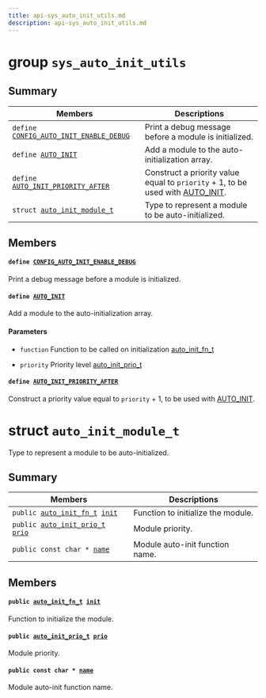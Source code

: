 ```yaml
---
title: api-sys_auto_init_utils.md
description: api-sys_auto_init_utils.md
---
```

# group `sys_auto_init_utils` 

## Summary

 Members                        | Descriptions                                
--------------------------------|---------------------------------------------
`define `[`CONFIG_AUTO_INIT_ENABLE_DEBUG`](#group__sys__auto__init__utils_1ga76d14cf6c187e38c19aba5ff856ef0bb)            | Print a debug message before a module is initialized.
`define `[`AUTO_INIT`](#group__sys__auto__init__utils_1ga972d856f54f36f337f25934c265f4db2)            | Add a module to the auto-initialization array.
`define `[`AUTO_INIT_PRIORITY_AFTER`](#group__sys__auto__init__utils_1ga344b5c24d67621e418a82d5175994207)            | Construct a priority value equal to `priority` + 1, to be used with [AUTO_INIT](./doc/starlight-docs/src/content/docs/apidoc/api-undefined.md#group__sys__auto__init__utils_1ga972d856f54f36f337f25934c265f4db2).
`struct `[`auto_init_module_t`](#structauto__init__module__t) | Type to represent a module to be auto-initialized.

## Members

#### `define `[`CONFIG_AUTO_INIT_ENABLE_DEBUG`](#group__sys__auto__init__utils_1ga76d14cf6c187e38c19aba5ff856ef0bb) 

Print a debug message before a module is initialized.

#### `define `[`AUTO_INIT`](#group__sys__auto__init__utils_1ga972d856f54f36f337f25934c265f4db2) 

Add a module to the auto-initialization array.

#### Parameters
* `function` Function to be called on initialization [auto_init_fn_t](./doc/starlight-docs/src/content/docs/apidoc/api-undefined.md#group__sys__auto__init__utils_1ga2e643d5dd6d8b518a7062a80d4d7e3fb)

* `priority` Priority level [auto_init_prio_t](./doc/starlight-docs/src/content/docs/apidoc/api-undefined.md#group__sys__auto__init__utils_1gaf32f3d3aee54717322effd50a50ce77f)

#### `define `[`AUTO_INIT_PRIORITY_AFTER`](#group__sys__auto__init__utils_1ga344b5c24d67621e418a82d5175994207) 

Construct a priority value equal to `priority` + 1, to be used with [AUTO_INIT](./doc/starlight-docs/src/content/docs/apidoc/api-undefined.md#group__sys__auto__init__utils_1ga972d856f54f36f337f25934c265f4db2).

# struct `auto_init_module_t` 

Type to represent a module to be auto-initialized.

## Summary

 Members                        | Descriptions                                
--------------------------------|---------------------------------------------
`public `[`auto_init_fn_t`](./doc/starlight-docs/src/content/docs/apidoc/api-undefined.md#group__sys__auto__init__utils_1ga2e643d5dd6d8b518a7062a80d4d7e3fb)` `[`init`](#structauto__init__module__t_1ad7ed0dc52b412cf8d763c82fa8212dca) | Function to initialize the module.
`public `[`auto_init_prio_t`](./doc/starlight-docs/src/content/docs/apidoc/api-undefined.md#group__sys__auto__init__utils_1gaf32f3d3aee54717322effd50a50ce77f)` `[`prio`](#structauto__init__module__t_1a02e4a554289c9773ae47fefe61bbf946) | Module priority.
`public const char * `[`name`](#structauto__init__module__t_1a0e238bef2c53bfae43849d0541d4b874) | Module auto-init function name.

## Members

#### `public `[`auto_init_fn_t`](./doc/starlight-docs/src/content/docs/apidoc/api-undefined.md#group__sys__auto__init__utils_1ga2e643d5dd6d8b518a7062a80d4d7e3fb)` `[`init`](#structauto__init__module__t_1ad7ed0dc52b412cf8d763c82fa8212dca) 

Function to initialize the module.

#### `public `[`auto_init_prio_t`](./doc/starlight-docs/src/content/docs/apidoc/api-undefined.md#group__sys__auto__init__utils_1gaf32f3d3aee54717322effd50a50ce77f)` `[`prio`](#structauto__init__module__t_1a02e4a554289c9773ae47fefe61bbf946) 

Module priority.

#### `public const char * `[`name`](#structauto__init__module__t_1a0e238bef2c53bfae43849d0541d4b874) 

Module auto-init function name.

